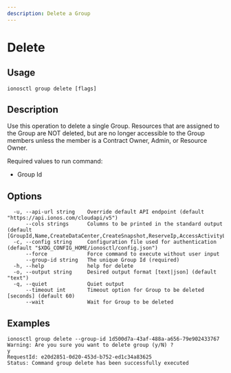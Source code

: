 ```yaml
---
description: Delete a Group
---
```


# Delete

## Usage

```text
ionosctl group delete [flags]
```

## Description

Use this operation to delete a single Group. Resources that are assigned to the Group are NOT deleted, but are no longer accessible to the Group members unless the member is a Contract Owner, Admin, or Resource Owner.

Required values to run command:

* Group Id

## Options

```text
  -u, --api-url string    Override default API endpoint (default "https://api.ionos.com/cloudapi/v5")
      --cols strings      Columns to be printed in the standard output (default [GroupId,Name,CreateDataCenter,CreateSnapshot,ReserveIp,AccessActivityLog,CreatePcc,S3Privilege,CreateBackupUnit,CreateInternetAccess,CreateK8s])
  -c, --config string     Configuration file used for authentication (default "$XDG_CONFIG_HOME/ionosctl/config.json")
      --force             Force command to execute without user input
      --group-id string   The unique Group Id (required)
  -h, --help              help for delete
  -o, --output string     Desired output format [text|json] (default "text")
  -q, --quiet             Quiet output
      --timeout int       Timeout option for Group to be deleted [seconds] (default 60)
      --wait              Wait for Group to be deleted
```

## Examples

```text
ionosctl group delete --group-id 1d500d7a-43af-488a-a656-79e902433767 
Warning: Are you sure you want to delete group (y/N) ? 
y
RequestId: e20d2851-0d20-453d-b752-ed1c34a83625
Status: Command group delete has been successfully executed
```

